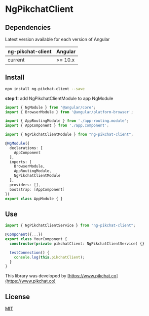 # NgPikchatClient

## Dependencies

Latest version available for each version of Angular

| ng-pikchat-client | Angular     |
| ----------------- | ----------- |
| current           | >= 10.x     |

## Install

```bash
npm install ng-pikchat-client --save
```

**step 1:** add NgPikchatClientModule to app NgModule

```typescript
import { NgModule } from '@angular/core';
import { BrowserModule } from '@angular/platform-browser';

import { AppRoutingModule } from './app-routing.module';
import { AppComponent } from './app.component';

import { NgPikchatClientModule } from "ng-pikchat-client";

@NgModule({
  declarations: [
    AppComponent
  ],
  imports: [
    BrowserModule,
    AppRoutingModule,
    NgPikchatClientModule
  ],
  providers: [],
  bootstrap: [AppComponent]
})
export class AppModule { }
```

## Use

```typescript
import { NgPikchatClientService } from "ng-pikchat-client";

@Component({...})
export class YourComponent {
  constructor(private pikchatClient: NgPikchatClientService) {}

  testConnection() {
    console.log(this.pikchatClient);
  }
}

```

This library was developed by [https://www.pikchat.co](https://www.pikchat.co) 

## License

[MIT](/LICENSE)